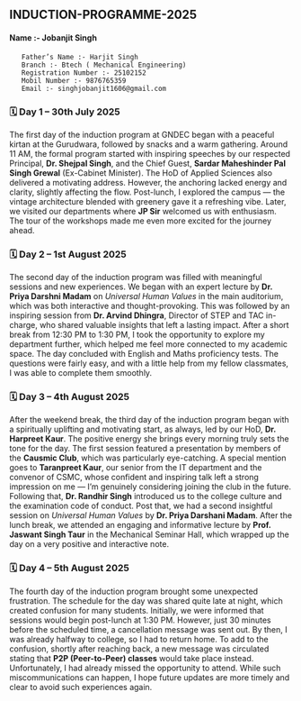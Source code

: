 ## INDUCTION-PROGRAMME-2025
#### Name :- Jobanjit Singh 
       Father’s Name :- Harjit Singh   
       Branch :- Btech ( Mechanical Engineering)
       Registration Number :- 25102152 
       Mobil Number :- 9876765359 
       Email :- singhjobanjit1606@gmail.com 

### 🗓️ Day 1 – 30th July 2025  
The first day of the induction program at GNDEC began with a peaceful kirtan at the Gurudwara, followed by snacks and a warm gathering. Around 11 AM, the formal program started with inspiring speeches by our respected Principal, **Dr. Shejpal Singh**, and the Chief Guest, **Sardar Maheshinder Pal Singh Grewal** (Ex-Cabinet Minister). The HoD of Applied Sciences also delivered a motivating address. However, the anchoring lacked energy and clarity, slightly affecting the flow. Post-lunch, I explored the campus — the vintage architecture blended with greenery gave it a refreshing vibe. Later, we visited our departments where **JP Sir** welcomed us with enthusiasm. The tour of the workshops made me even more excited for the journey ahead.

### 🗓️ Day 2 – 1st August 2025  
The second day of the induction program was filled with meaningful sessions and new experiences. We began with an expert lecture by **Dr. Priya Darshni Madam** on *Universal Human Values* in the main auditorium, which was both interactive and thought-provoking. This was followed by an inspiring session from **Dr. Arvind Dhingra**, Director of STEP and TAC in-charge, who shared valuable insights that left a lasting impact. After a short break from 12:30 PM to 1:30 PM, I took the opportunity to explore my department further, which helped me feel more connected to my academic space. The day concluded with English and Maths proficiency tests. The questions were fairly easy, and with a little help from my fellow classmates, I was able to complete them smoothly.

### 🗓️ Day 3 – 4th August 2025  
After the weekend break, the third day of the induction program began with a spiritually uplifting and motivating start, as always, led by our HoD, **Dr. Harpreet Kaur**. The positive energy she brings every morning truly sets the tone for the day. The first session featured a presentation by members of the **Causmic Club**, which was particularly eye-catching. A special mention goes to **Taranpreet Kaur**, our senior from the IT department and the convenor of CSMC, whose confident and inspiring talk left a strong impression on me — I’m genuinely considering joining the club in the future. Following that, **Dr. Randhir Singh** introduced us to the college culture and the examination code of conduct. Post that, we had a second insightful session on *Universal Human Values* by **Dr. Priya Darshani Madam**. After the lunch break, we attended an engaging and informative lecture by **Prof. Jaswant Singh Taur** in the Mechanical Seminar Hall, which wrapped up the day on a very positive and interactive note.



### 🗓️ Day 4 – 5th August 2025  
The fourth day of the induction program brought some unexpected frustration. The schedule for the day was shared quite late at night, which created confusion for many students. Initially, we were informed that sessions would begin post-lunch at 1:30 PM. However, just 30 minutes before the scheduled time, a cancellation message was sent out. By then, I was already halfway to college, so I had to return home. To add to the confusion, shortly after reaching back, a new message was circulated stating that **P2P (Peer-to-Peer) classes** would take place instead. Unfortunately, I had already missed the opportunity to attend. While such miscommunications can happen, I hope future updates are more timely and clear to avoid such experiences again.
